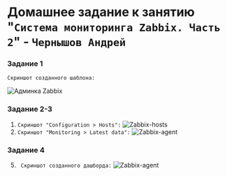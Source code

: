 # Домашнее задание к занятию "`Система мониторинга Zabbix. Часть 2`" - `Чернышов Андрей`

### Задание 1

`Скриншот созданного шаблона:`

![Админка Zabbix](https://github.com/ANDREYTOLOGY/zabbixx-hw/blob/main/img/zabbit-custom-template.png)


### Задание 2-3

1. `Скриншот "Configuration > Hosts":`
   ![Zabbix-hosts](https://github.com/ANDREYTOLOGY/zabbixx-hw/blob/main/img/zabbix-hosts.png)
2. `Скриншот "Monitoring > Latest data":`
   ![Zabbix-agent](https://github.com/ANDREYTOLOGY/zabbixx-hw/blob/main/img/zabbix_latest-data.png)

### Задание 4
5. ` Скриншот созданного дашборда:`
 ![Zabbix-agent](https://github.com/ANDREYTOLOGY/zabbixx-hw/blob/main/img/zabbix-agent.png)
